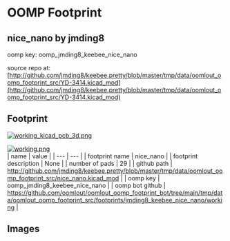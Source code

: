 # OOMP Footprint  
## nice_nano  by jmding8  
  
oomp key: oomp_jmding8_keebee_nice_nano  
  
source repo at: [http://github.com/jmding8/keebee.pretty/blob/master/tmp/data/oomlout_oomp_footprint_src/YD-3414.kicad_mod](http://github.com/jmding8/keebee.pretty/blob/master/tmp/data/oomlout_oomp_footprint_src/YD-3414.kicad_mod)  
## Footprint  
  
[![working_kicad_pcb_3d.png](working_kicad_pcb_3d_600.png)](working_kicad_pcb_3d.png)  
  
[![working.png](working_600.png)](working.png)  
| name | value | 
| --- | --- | 
| footprint name | nice_nano | 
| footprint description | None | 
| number of pads | 29 | 
| github path | http://github.com/jmding8/keebee.pretty/blob/master/tmp/data/oomlout_oomp_footprint_src/nice_nano.kicad_mod | 
| oomp key | oomp_jmding8_keebee_nice_nano | 
| oomp bot github | https://github.com/oomlout/oomlout_oomp_footprint_bot/tree/main/tmp/data/oomlout_oomp_footprint_src/footprints/jmding8_keebee_nice_nano/working | 
## Images  

